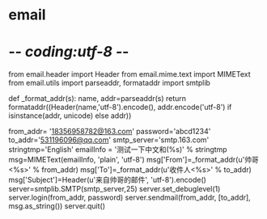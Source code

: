 # email

# -*- coding:utf-8 -*-

from email.header import Header
from email.mime.text import MIMEText
from email.utils import parseaddr, formataddr
import smtplib

def _format_addr(s): 
	name, addr=parseaddr(s)
	return formataddr((Header(name,'utf-8').encode(), addr.encode('utf-8') if isinstance(addr, unicode) else addr))

from_addr= '18356958782@163.com'
password='abcd1234'
to_addr='531196096@qq.com'
smtp_server='smtp.163.com'
stringtmp='English'
emailInfo = '测试一下中文和(%s)' % stringtmp
msg=MIMEText(emailInfo, 'plain', 'utf-8')
msg['From']=_format_addr(u'帅哥<%s>' % from_addr)
msg['To']=_format_addr(u'收件人<%s>' % to_addr)
msg['Subject']=Header(u'来自帅哥的邮件', 'utf-8').encode()
server=smtplib.SMTP(smtp_server,25)
server.set_debuglevel(1)
server.login(from_addr, password)
server.sendmail(from_addr, [to_addr], msg.as_string())
server.quit()
